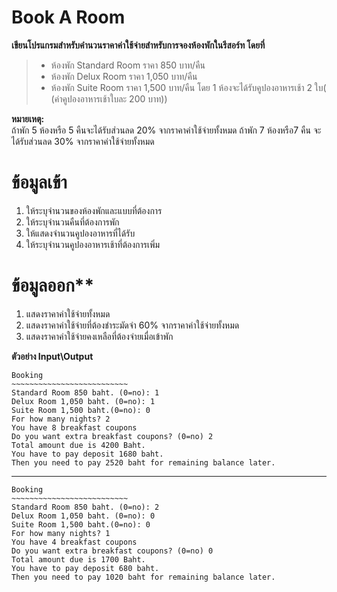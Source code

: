 
#  Book A Room

**เขียนโปรแกรมสําหรับคํานวนราคาค่าใช้จ่ายสําหรับการจองห้องพักในรีสอร์ท โดยที่**
 > * ห้องพัก Standard Room ราคา 850  บาท/คืน
 > * ห้องพัก Delux Room    ราคา 1,050 บาท/คืน
 > * ห้องพัก Suite Room   ราคา 1,500 บาท/คืน
 >โดย 1 ห้องจะได้รับคูปองอาหารเช้า 2 ใบ( (ค่าคูปองอาหารเช้าใบละ 200 บาท))

 **หมายเหตุ:**  
        ถ้าพัก 5 ห้องหรือ 5 คืนจะได้รับส่วนลด 20% จากราคาค่าใช้จ่ายทั้งหมด
        ถ้าพัก 7 ห้องหรือ7 คืน จะได้รับส่วนลด 30% จากราคาค่าใช้จ่ายทั้งหมด

# ข้อมูลเข้า
1. ให้ระบุจํานวนของห้องพักและแบบที่ต้องการ
2. ให้ระบุจํานวนคืนที่ต้องการพัก
3. ให้แสดงจํานวนคูปองอาหารที่ได้รับ
4. ให้ระบุจํานวนคูปองอาหารเช้าที่ต้องการเพิ่ม

# ข้อมูลออก** 
1. แสดงราคาค่าใช้จ่ายทั้งหมด
2. แสดงราคาค่าใช้จ่ายที่ต้องชําระมัดจํา 60% จากราคาค่าใช้จ่ายทั้งหมด
3. แสดงราคาค่าใช้จ่ายคงเหลือที่ต้องจ่ายเมื่อเข้าพัก



**ตัวอย่าง Input\Output**

```
Booking
~~~~~~~~~~~~~~~~~~~~~~~~~~
Standard Room 850 baht. (0=no): 1
Delux Room 1,050 baht. (0=no): 1
Suite Room 1,500 baht.(0=no): 0
For how many nights? 2
You have 8 breakfast coupons
Do you want extra breakfast coupons? (0=no) 2
Total amount due is 4200 Baht.
You have to pay deposit 1680 baht.
Then you need to pay 2520 baht for remaining balance later.
```
---
```
Booking
~~~~~~~~~~~~~~~~~~~~~~~~~~
Standard Room 850 baht. (0=no): 2
Delux Room 1,050 baht. (0=no): 0
Suite Room 1,500 baht.(0=no): 0
For how many nights? 1
You have 4 breakfast coupons
Do you want extra breakfast coupons? (0=no) 0
Total amount due is 1700 Baht.
You have to pay deposit 680 baht.
Then you need to pay 1020 baht for remaining balance later.
```


